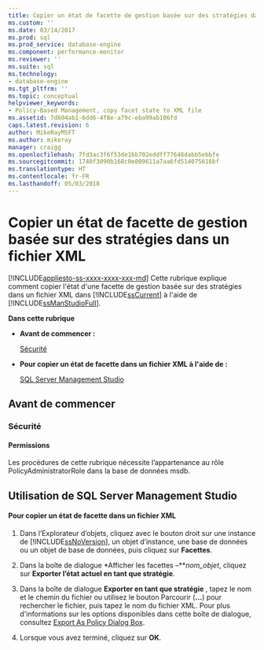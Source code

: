 ```yaml
---
title: Copier un état de facette de gestion basée sur des stratégies dans un fichier XML | Microsoft Docs
ms.custom: ''
ms.date: 03/14/2017
ms.prod: sql
ms.prod_service: database-engine
ms.component: performance-monitor
ms.reviewer: ''
ms.suite: sql
ms.technology:
- database-engine
ms.tgt_pltfrm: ''
ms.topic: conceptual
helpviewer_keywords:
- Policy-Based Management, copy facet state to XML file
ms.assetid: 7d604ab1-6dd6-4f8e-a79c-eba99ab106fd
caps.latest.revision: 6
author: MikeRayMSFT
ms.author: mikeray
manager: craigg
ms.openlocfilehash: 7fd3ac3f6f53de1bb702eddff77648dabb5ebbfe
ms.sourcegitcommit: 1740f3090b168c0e809611a7aa6fd514075616bf
ms.translationtype: HT
ms.contentlocale: fr-FR
ms.lasthandoff: 05/03/2018
---
```

# <a name="copy-a-policy-based-management-facet-state-to-an-xml-file"></a>Copier un état de facette de gestion basée sur des stratégies dans un fichier XML
[!INCLUDE[appliesto-ss-xxxx-xxxx-xxx-md](../../includes/appliesto-ss-xxxx-xxxx-xxx-md.md)]
  Cette rubrique explique comment copier l'état d'une facette de gestion basée sur des stratégies dans un fichier XML dans [!INCLUDE[ssCurrent](../../includes/sscurrent-md.md)] à l'aide de [!INCLUDE[ssManStudioFull](../../includes/ssmanstudiofull-md.md)].  
  
 **Dans cette rubrique**  
  
-   **Avant de commencer :**  
  
     [Sécurité](#Security)  
  
-   **Pour copier un état de facette dans un fichier XML à l'aide de :**  
  
     [SQL Server Management Studio](#SSMSProcedure)  
  
##  <a name="BeforeYouBegin"></a> Avant de commencer  
  
###  <a name="Security"></a> Sécurité  
  
####  <a name="Permissions"></a> Permissions  
 Les procédures de cette rubrique nécessite l’appartenance au rôle PolicyAdministratorRole dans la base de données msdb.  
  
##  <a name="SSMSProcedure"></a> Utilisation de SQL Server Management Studio  
  
#### <a name="to-copy-a-facet-state-to-an-xml-file"></a>Pour copier un état de facette dans un fichier XML  
  
1.  Dans l’Explorateur d’objets, cliquez avec le bouton droit sur une instance de [!INCLUDE[ssNoVersion](../../includes/ssnoversion-md.md)], un objet d’instance, une base de données ou un objet de base de données, puis cliquez sur **Facettes**.  
  
2.  Dans la boîte de dialogue *Afficher les facettes –***nom_objet*, cliquez sur **Exporter l’état actuel en tant que stratégie**.  
  
3.  Dans la boîte de dialogue **Exporter en tant que stratégie** , tapez le nom et le chemin du fichier ou utilisez le bouton Parcourir (**...**) pour rechercher le fichier, puis tapez le nom du fichier XML. Pour plus d'informations sur les options disponibles dans cette boîte de dialogue, consultez [Export As Policy Dialog Box](../../relational-databases/policy-based-management/export-as-policy-dialog-box.md).  
  
4.  Lorsque vous avez terminé, cliquez sur **OK**.  
  
  
